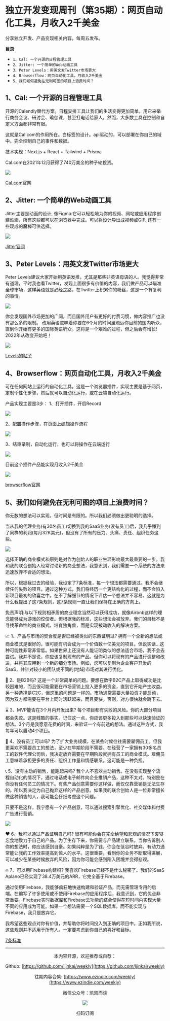 # 独立开发变现周刊（第35期）：网页自动化工具，月收入2千美金

分享独立开发、产品变现相关内容，每周五发布。

**目录**
- `1、Cal: 一个开源的日程管理工具`
- `2、Jitter: 一个简单的Web动画工具`
- `3、Peter Levels：用英文发Twitter市场更大`
- `4、Browserflow：网页自动化工具，月收入2千美金`
- `5、我们如何避免在无利可图的项目上浪费时间？`

## 1、Cal: 一个开源的日程管理工具

开源的Calendly替代方案。日程安排工具让我们的生活变得更加简单。用它来举行商务会议、研讨会、瑜伽课，甚至打电话给家人。然而，大多数工具在控制和自定义方面都非常有限。

这就是Cal.com的作用所在。白标签的设计。api驱动的，可以部署在你自己的域中。完全控制自己的事件和数据。

技术实现：Next.js + React + Tailwind + Prisma

Cal.com在2021年12月获得了740万美金的种子轮投资。

![](https://snimg.jamyido.top/large/008i3skNgy1gxw94tpm9qj311j0l4mza.jpg)

[Cal.com官网](https://cal.com/)

## 2、Jitter: 一个简单的Web动画工具

Jitter主要是动画的设计, 像Figma:它可以轻松地为你的视频、网站或应用程序创建动画，所有这些都可以在浏览器中完成。可以将设计导出成视频或GIF. 还有一些现成的魔棒可供选择。

![](https://snimg.jamyido.top/large/008i3skNgy1gxw94vsen2j30zk0m8tam.jpg)

[Jitter官网](https://jitter.video/)

## 3、Peter Levels：用英文发Twitter市场更大

Peter Levels建议大家开始用英语发推，尤其是那些非英语母语的人。我觉得非常有道理，平时我也看Twitter，发现上面很多有价值的内容，我们做产品可以瞄准全球市场，这样英语就是必经之路，在Twitter上积累你的粉丝，这是一个有复利的事情。

![](https://snimg.jamyido.top/large/008i3skNgy1gxw94vljvyj30os0ga0uh.jpg)

你会发现国外市场更加的广阔，而且国外用户有更好的付费习惯，做内容推广也没有那么多的限制。
改用英语意味着你要在6个月的时间里疏远你目前的国内听众，直到你开始有更多的国际英语听众。这将是一个艰难的过程，但之后会有增长!
2022年从改变开始吧！

![](https://snimg.jamyido.top/large/008i3skNgy1gxw94vfi7aj30p00h1ab6.jpg)

[Levels的帖子](https://twitter.com/levelsio/status/1474094081500319758)

## 4、Browserflow：网页自动化工具，月收入2千美金

可在任何网站上运行的自动化工具。这是一个浏览器插件，实现主要是基于网页，定制个性化步骤，然后就可以自动化运行，或在云端自动化运行。

产品实现主要是3步：
1、打开插件，开启Record

![](https://snimg.jamyido.top/large/008i3skNgy1gxw94v722mj31da0qqjwv.jpg)

2、配置操作步骤，在页面上编辑操作流程

![](https://snimg.jamyido.top/large/008i3skNgy1gxw94uxcgaj30of0d9wgt.jpg)

3、结束录制，自动化运行，也可以将操作在云端运行

![](https://snimg.jamyido.top/large/008i3skNgy1gxw94uq39qj31cy0qgwk3.jpg)

目前这个插件产品能实现月收入2千美金

![](https://snimg.jamyido.top/large/008i3skNgy1gxw94ufzr0j30u01sz44l.jpg)

[browserflow官网](https://browserflow.app/)

## 5、我们如何避免在无利可图的项目上浪费时间？

你无数的想法可以实现，但时间是有限的。所以我们必须做出更聪明的选择。

当从我的代理业务(有30名员工)切换到我的SaaS业务(没有员工)后，我几乎赚到了同样的利润(每月32K美元)，但没有了所有的压力、头痛、责任、组织任务这些。

![](https://snimg.jamyido.top/large/008i3skNgy1gxw94u3i63j30dw09ztaj.jpg)

选择正确的商业模式和原则是对作为创始人的职业生涯影响最大最重要的一步。我和我的联合创始人经常讨论新的商业想法，我意识到，我们需要一个系统的方法来迅速放弃不合适的想法。

所以，根据我过去的经验，我设定了7条标准，每一个想法都需要通过。我不会继续任何失败的项目。通过这种方式，我们将经历一个更结构化的过程，而不会陷入新项目最初的欣喜之中。在不了解细节的情况下评估一个想法并不容易。这就是为什么我提出了这7条规则，这7条规则一直让我们保持在正确的方向上。

免责声明:与以下规则相矛盾的商业理念当然可以获得成功，就像Airbnb这样的理念能够成为游戏的佼佼者。但根据我的标准，这些想法会被放弃。我们的目标不是寻找革命性的商业模式，培育独角兽，而是实现被动收入的解决方案。

📈 1、产品与市场的契合度是否已经被类似的东西证明过?
拥有一个全新的想法或商业模式是很好的，很可能有机会成为一个价值数十亿美元的项目。但说实话…这种可能性非常非常低。如果世界上还没有人能证明类似的想法适合市场，我不会去尝试。我并不是说，你应该复制现有的产品。但你可以将现有的产品进行调整和改进，并将其应用到一个新的细分市场。例如，您可以复制为企业客户开发的SaaS，并针对较小的团队或不同的(地域)市场对其进行优化。

💼 2、是B2B吗?
这是一个非常简单的问题。要想在数字B2C产品上取得成功是比较困难的，而且很可能需要在市场营销上投入更多的资金，直到它开始产生收益。另一种选择是C2C，但这里的问题是一样的。市场通常需要大量投资才能启动，因为双方都需要在平台上同时活跃起来，而且要快。否则，对方很快就会跳下去。

⌛ 3、MVP能否在3个月内开发出来?
每个项目都有失败的风险。你的大部分项目都会失败。这是残酷的事实。记住这一点，你应该更多投入到那些可以快速验证的想法。3个月是我愿意花费的时间，来验证一个有前途的想法。通过这种方式，我每年可以启动4个项目。

🧔 4、没有员工可以吗?
为了扩大业务规模，在某些时候往往需要雇佣员工。但我更喜欢不需要员工的想法，至少在早期阶段不需要。在经营了一家拥有30多名员工的软件代理公司后，我决定放弃需要在早期阶段就拥有员工的商业模式。雇佣员工意味着承担更多的责任、组织工作量和情感联系，这可能是一种负担。

📞 5、没有主动的销售，能跑起来吗?
我个人不喜欢主动销售。在没有实现整个流程自动化的情况下，通过电话或电子邮件向企业推销产品，这种不太对。特别是在你没有任何员工的情况下。有些产品创意需要你这样做，而仅仅靠营销是无法生存的。所以我决定为自己抛弃这样的产品创意。如果我的联合创始人是一位非常擅长做这种销售的人，我可能会仔细考虑这个问题。

只要不是这样，我宁愿有一个产品创意，可以通过搜索引擎优化、社交媒体和付费广告进行营销。

![](https://snimg.jamyido.top/large/008i3skNgy1gxw94twu7gj30dc05kgma.jpg)

❤️ 6、我可以通过产品证明自己吗?
很有可能你会在完全绝望和悲观的情况下废寝忘食地致力于自己的产品。为了生存下来，你需要与产品建立联系。当你告诉别人你的想法时，你应该感到自豪。如果纯粹是为了钱，你会在低谷时放弃。有动力通常能让我的工作效率提高到惊人的水平。这很重要。看到你的业务不断取得进展，可以减少在某些时候放弃的风险，因为你可能会感到陷入困境并变得悲观。

🔥 7、可以用Firebase构建吗?
我喜欢Firebase已经不是什么秘密了。我们的SaaS Aplano已经实现了38.4万美元的ARR，它完全基于Firebase。

通过使用Firebase，我能够疯狂地快速构建和验证产品，而无需管理专用的后端。在编写了许多使用或不使用Firebase的应用程序后，我意识到，它的优点非常重要。Firebase实时数据库和Firebase云功能的结合使得在短时间内实现大量不同的应用成为可能。如果一个想法需要一个SQL数据库，而不能实现与Firebase，我只是放弃它。

我希望这些观点对你有价值，并帮助你将时间投入到正确的项目中。正如我所说，这些规则并不适用于所有人。一定要考虑到你自己的喜好和目标。

[7条标准](https://www.indiehackers.com/post/how-we-avoid-wasting-time-on-unprofitable-projects-834e089905)

---
<center>
本内容开源，欢迎推荐或自荐：

Github: [https://github.com/ljinkai/weekly](https://github.com/ljinkai/weekly)

往期内容合集: [https://www.ezindie.com/weekly](https://www.ezindie.com/weekly)

微信公众号：凯凯而谈

![](http://qiniu.gafata.com/2019-03-17-web-bear.jpg?imageView2/2/w/200)

扫码订阅
</center>